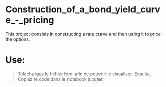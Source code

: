 # Construction_of_a_bond_yield_curve_-_pricing
 This project consists in constructing a rate curve and then using it to price the options.
 # Use: 
 > Telechargez le fichier html afin de pouvoir le visualiser.
 > Ensuite, Copiez le code dans le notebook jupyter.

